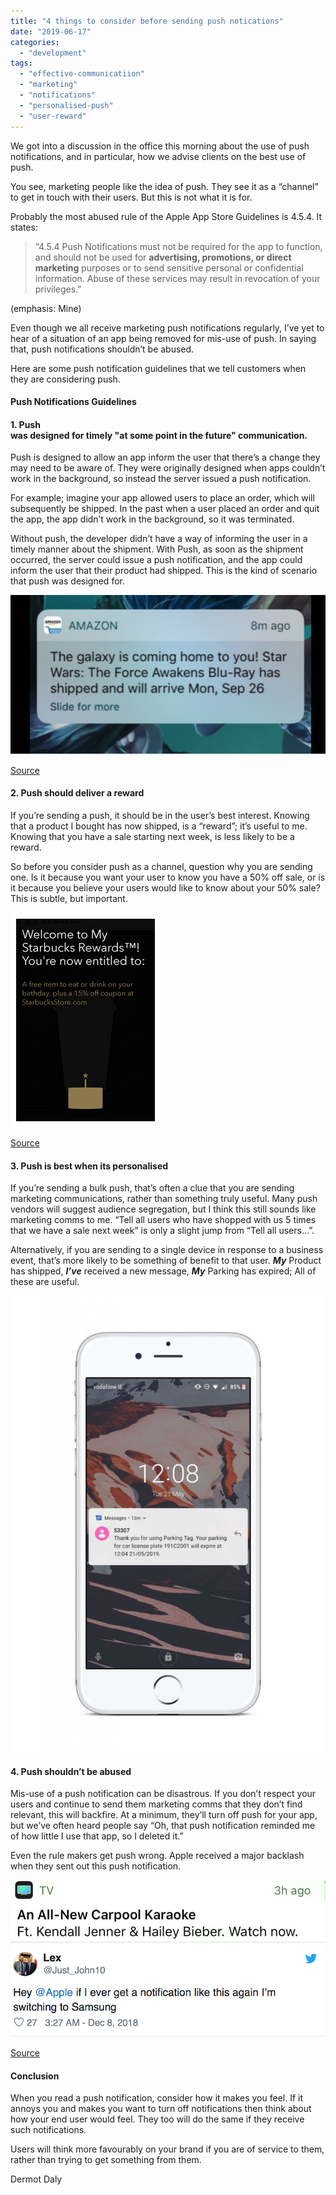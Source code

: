 ```yaml
---
title: "4 things to consider before sending push notications"
date: "2019-06-17"
categories: 
  - "development"
tags: 
  - "effective-communicatiion"
  - "marketing"
  - "notifications"
  - "personalised-push"
  - "user-reward"
---
```


We got into a discussion in the office this morning about the use of push notifications, and in particular, how we advise clients on the best use of push.

You see, marketing people like the idea of push. They see it as a “channel” to get in touch with their users. But this is not what it is for.

Probably the most abused rule of the Apple App Store Guidelines is 4.5.4. It states:

> “4.5.4 Push Notifications must not be required for the app to function, and should not be used for **advertising, promotions, or direct marketing** purposes or to send sensitive personal or confidential information. Abuse of these services may result in revocation of your privileges.”

(emphasis: Mine)

Even though we all receive marketing push notifications regularly, I’ve yet to hear of a situation of an app being removed for mis-use of push. In saying that, push notifications shouldn’t be abused.

Here are some push notification guidelines that we tell customers when they are considering push.

#### **Push Notifications Guidelines**

#### **1\. Push was designed for timely "at some point in the future" communication.**

Push is designed to allow an app inform the user that there’s a change they may need to be aware of. They were originally designed when apps couldn’t work in the background, so instead the server issued a push notification. 

For example; imagine your app allowed users to place an order, which will subsequently be shipped. In the past when a user placed an order and quit the app, the app didn’t work in the background, so it was terminated.

Without push, the developer didn’t have a way of informing the user in a timely manner about the shipment. With Push, as soon as the shipment occurred, the server could issue a push notification, and the app could inform the user that their product had shipped. This is the kind of scenario that push was designed for.

![](images/Screenshot-2019-04-25-10.32.45.png)

[Source](https://www.leanplum.com/blog/7-most-creative-push-notifications/)

#### **2\. Push should deliver a reward**

If you’re sending a push, it should be in the user’s best interest. Knowing that a product I bought has now shipped, is a “reward”; it’s useful to me. Knowing that you have a sale starting next week, is less likely to be a reward.

So before you consider push as a channel, question why you are sending one. Is it because you want your user to know you have a 50% off sale, or is it because you believe your users would like to know about your 50% sale? This is subtle, but important.

![](images/Screen-Shot-2015-03-04-at-9.03.31-AM.png)

[Source](https://www.evergage.com/blog/7-great-in-app-messaging-tactics-that-boost-user-engagement/)

#### **3\. Push is best when its personalised**

If you’re sending a bulk push, that’s often a clue that you are sending marketing communications, rather than something truly useful. Many push vendors will suggest audience segregation, but I think this still sounds like marketing comms to me. “Tell all users who have shopped with us 5 times that we have a sale next week” is only a slight jump from “Tell all users…”. 

Alternatively, if you are sending to a single device in response to a business event, that’s more likely to be something of benefit to that user. _**My**_ Product has shipped, _**I’ve**_ received a new message, _**My**_ Parking has expired; All of these are useful.

![Push notification guidelines. Image of push notification from Parking Tag.](images/@1xpushNotifcationMockup-707x1024.jpg)

#### **4\. Push shouldn’t be abused**

Mis-use of a push notification can be disastrous. If you don’t respect your users and continue to send them marketing comms that they don’t find relevant, this will backfire. At a minimum, they’ll turn off push for your app, but we’ve often heard people say “Oh, that push notification reminded me of how little I use that app, so I deleted it.”

Even the rule makers get push wrong. Apple received a major backlash when they sent out this push notification.

![In-app communication. Image of tweet regarding Apples push notification.](images/Screenshot-2019-04-10-12.11.51.png)

[Source](https://www.theverge.com/2018/12/18/18145289/apple-iphone-ios-push-notifications-carpool-karaoke)

#### Conclusion

When you read a push notification, consider how it makes you feel. If it annoys you and makes you want to turn off notifications then think about how your end user would feel. They too will do the same if they receive such notifications.

Users will think more favourably on your brand if you are of service to them, rather than trying to get something from them.

Dermot Daly
